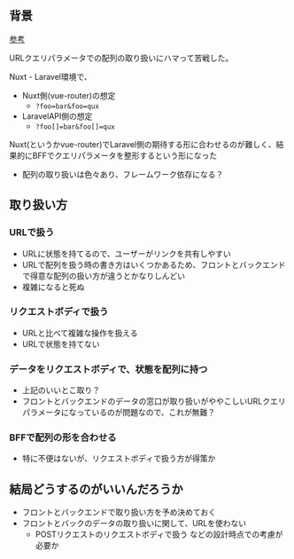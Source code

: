 ## 背景

[参考](https://medium.com/raml-api/arrays-in-query-params-33189628fa68)

URLクエリパラメータでの配列の取り扱いにハマって苦戦した。

Nuxt - Laravel環境で、
- Nuxt側(vue-router)の想定
  - `?foo=bar&foo=qux`
- LaravelAPI側の想定
  - `?foo[]=bar&foo[]=qux`

Nuxt(というかvue-router)でLaravel側の期待する形に合わせるのが難しく、結果的にBFFでクエリパラメータを整形するという形になった

- 配列の取り扱いは色々あり、フレームワーク依存になる？

## 取り扱い方
### URLで扱う
- URLに状態を持てるので、ユーザーがリンクを共有しやすい
- URLで配列を扱う時の書き方はいくつかあるため、フロントとバックエンドで得意な配列の扱い方が違うとかなりしんどい
- 複雑になると死ぬ

### リクエストボディで扱う
- URLと比べて複雑な操作を扱える
- URLで状態を持てない

### データをリクエストボディで、状態を配列に持つ
- 上記のいいとこ取り？
- フロントとバックエンドのデータの窓口が取り扱いがややこしいURLクエリパラメータになっているのが問題なので、これが無難？

### BFFで配列の形を合わせる
- 特に不便はないが、リクエストボディで扱う方が得策か

## 結局どうするのがいいんだろうか

- フロントとバックエンドで取り扱い方を予め決めておく
- フロントとバックのデータの取り扱いに関して、URLを使わない
  - POSTリクエストのリクエストボディで扱う
などの設計時点での考慮が必要か

